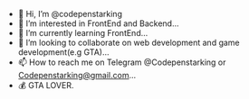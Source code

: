 - 👋 Hi, I’m @codepenstarking
- 👀 I’m interested in FrontEnd and Backend...
- 🌱 I’m currently learning FrontEnd...
- 💞️ I’m looking to collaborate on web development and game development(e.g GTA)...
- 📫 How to reach me on Telegram @Codepenstarking or Codepenstarking@gmail.com...
- 💰 GTA LOVER.
<!---
codepenstarking/codepenstarking is a ✨ special ✨ repository because its `README.md` (this file) appears on your GitHub profile.
You can click the Preview link to take a look at your changes.
--->
